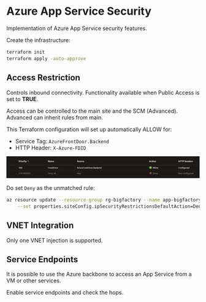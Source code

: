 # Azure App Service Security

Implementation of Azure App Service security features.

Create the infrastructure:

```sh
terraform init
terraform apply -auto-approve
```

## Access Restriction

Controls inbound connectivity. Functionality available when Public Access is set to **TRUE**.

Access can be controlled to the main site and the SCM (Advanced). Advanced can inherit rules from main.

This Terraform configuration will set up automatically ALLOW for:

- Service Tag: `AzureFrontDoor.Backend`
- HTTP Header: `X-Azure-FDID`

<img src=".assets/appservice-rules.png" />

Do set `Deny` as the unmatched rule:

```sh
az resource update --resource-group rg-bigfactory --name app-bigfactory --resource-type "Microsoft.Web/sites" \
    --set properties.siteConfig.ipSecurityRestrictionsDefaultAction=Deny
```

## VNET Integration

Only one VNET injection is supported.

## Service Endpoints

It is possible to use the Azure backbone to access an App Service from a VM or other services.

Enable service endpoints and check the hops.

